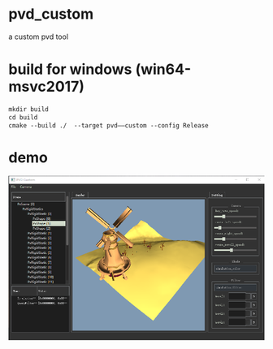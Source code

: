 # pvd_custom
a custom pvd tool

# build for windows (win64-msvc2017)
```
mkdir build  
cd build  
cmake --build ./  --target pvd——custom --config Release  
```

# demo
![avatar](https://github.com/StrongerSuperman/pvd_custom/blob/master/demo/demo.png)
